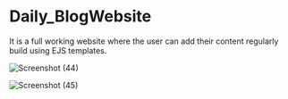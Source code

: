 # Daily_BlogWebsite
It is a full working website where the user can add their content regularly build using EJS templates.

![Screenshot (44)](https://user-images.githubusercontent.com/95145435/205029055-a4ce220b-f6fe-4228-8d27-a8e7b5cbc041.png)

![Screenshot (45)](https://user-images.githubusercontent.com/95145435/205029295-bd33b210-34d1-4649-95b0-cc412c7d56b7.png)
